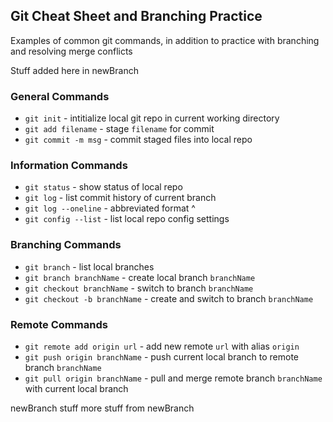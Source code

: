 ## Git Cheat Sheet and Branching Practice

Examples of common git commands, in addition to practice with branching and resolving merge conflicts

Stuff added here in newBranch

### General Commands
* `git init` - intitialize local git repo in current working directory
* `git add filename` - stage `filename` for commit
* `git commit -m msg` - commit staged files into local repo

### Information Commands
* `git status` - show status of local repo
* `git log` - list commit history of current branch
* `git log --oneline` - abbreviated format ^
* `git config --list` - list local repo config settings

### Branching Commands
* `git branch` - list local branches
* `git branch branchName` - create local branch `branchName`
* `git checkout branchName` - switch to branch `branchName`
* `git checkout -b branchName` - create and switch to branch `branchName`

### Remote Commands
* `git remote add origin url` - add new remote `url` with alias `origin`
* `git push origin branchName` - push current local branch to remote branch `branchName`
* `git pull origin branchName` - pull and merge remote branch `branchName` with current local branch

newBranch stuff
more stuff from newBranch